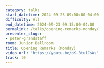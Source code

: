 ```yaml
---
category: talks
start_datetime: 2024-09-23 09:00:00-04:00
difficulty: All
end_datetime: 2024-09-23 09:15:00-04:00
permalink: /talks/opening-remarks-monday/
presenter_slugs:
- peter-grandstaff
room: Junior Ballroom
title: Opening Remarks (Monday)
video_url: 'https://youtu.be/oK-8tu1CsWs'
track: t0
---
```

